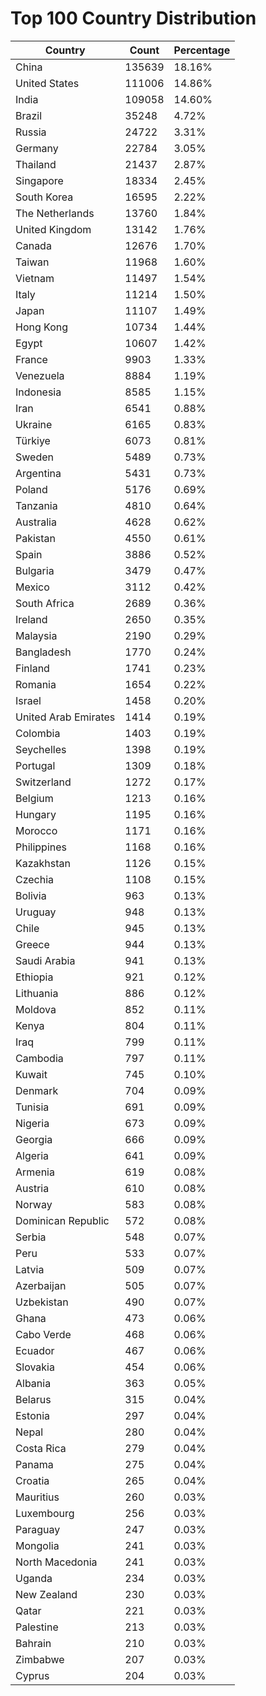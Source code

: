 # Top 100 Country Distribution
| Country | Count | Percentage |
|----|----|----|
| China | 135639 | 18.16% |
| United States | 111006 | 14.86% |
| India | 109058 | 14.60% |
| Brazil | 35248 | 4.72% |
| Russia | 24722 | 3.31% |
| Germany | 22784 | 3.05% |
| Thailand | 21437 | 2.87% |
| Singapore | 18334 | 2.45% |
| South Korea | 16595 | 2.22% |
| The Netherlands | 13760 | 1.84% |
| United Kingdom | 13142 | 1.76% |
| Canada | 12676 | 1.70% |
| Taiwan | 11968 | 1.60% |
| Vietnam | 11497 | 1.54% |
| Italy | 11214 | 1.50% |
| Japan | 11107 | 1.49% |
| Hong Kong | 10734 | 1.44% |
| Egypt | 10607 | 1.42% |
| France | 9903 | 1.33% |
| Venezuela | 8884 | 1.19% |
| Indonesia | 8585 | 1.15% |
| Iran | 6541 | 0.88% |
| Ukraine | 6165 | 0.83% |
| Türkiye | 6073 | 0.81% |
| Sweden | 5489 | 0.73% |
| Argentina | 5431 | 0.73% |
| Poland | 5176 | 0.69% |
| Tanzania | 4810 | 0.64% |
| Australia | 4628 | 0.62% |
| Pakistan | 4550 | 0.61% |
| Spain | 3886 | 0.52% |
| Bulgaria | 3479 | 0.47% |
| Mexico | 3112 | 0.42% |
| South Africa | 2689 | 0.36% |
| Ireland | 2650 | 0.35% |
| Malaysia | 2190 | 0.29% |
| Bangladesh | 1770 | 0.24% |
| Finland | 1741 | 0.23% |
| Romania | 1654 | 0.22% |
| Israel | 1458 | 0.20% |
| United Arab Emirates | 1414 | 0.19% |
| Colombia | 1403 | 0.19% |
| Seychelles | 1398 | 0.19% |
| Portugal | 1309 | 0.18% |
| Switzerland | 1272 | 0.17% |
| Belgium | 1213 | 0.16% |
| Hungary | 1195 | 0.16% |
| Morocco | 1171 | 0.16% |
| Philippines | 1168 | 0.16% |
| Kazakhstan | 1126 | 0.15% |
| Czechia | 1108 | 0.15% |
| Bolivia | 963 | 0.13% |
| Uruguay | 948 | 0.13% |
| Chile | 945 | 0.13% |
| Greece | 944 | 0.13% |
| Saudi Arabia | 941 | 0.13% |
| Ethiopia | 921 | 0.12% |
| Lithuania | 886 | 0.12% |
| Moldova | 852 | 0.11% |
| Kenya | 804 | 0.11% |
| Iraq | 799 | 0.11% |
| Cambodia | 797 | 0.11% |
| Kuwait | 745 | 0.10% |
| Denmark | 704 | 0.09% |
| Tunisia | 691 | 0.09% |
| Nigeria | 673 | 0.09% |
| Georgia | 666 | 0.09% |
| Algeria | 641 | 0.09% |
| Armenia | 619 | 0.08% |
| Austria | 610 | 0.08% |
| Norway | 583 | 0.08% |
| Dominican Republic | 572 | 0.08% |
| Serbia | 548 | 0.07% |
| Peru | 533 | 0.07% |
| Latvia | 509 | 0.07% |
| Azerbaijan | 505 | 0.07% |
| Uzbekistan | 490 | 0.07% |
| Ghana | 473 | 0.06% |
| Cabo Verde | 468 | 0.06% |
| Ecuador | 467 | 0.06% |
| Slovakia | 454 | 0.06% |
| Albania | 363 | 0.05% |
| Belarus | 315 | 0.04% |
| Estonia | 297 | 0.04% |
| Nepal | 280 | 0.04% |
| Costa Rica | 279 | 0.04% |
| Panama | 275 | 0.04% |
| Croatia | 265 | 0.04% |
| Mauritius | 260 | 0.03% |
| Luxembourg | 256 | 0.03% |
| Paraguay | 247 | 0.03% |
| Mongolia | 241 | 0.03% |
| North Macedonia | 241 | 0.03% |
| Uganda | 234 | 0.03% |
| New Zealand | 230 | 0.03% |
| Qatar | 221 | 0.03% |
| Palestine | 213 | 0.03% |
| Bahrain | 210 | 0.03% |
| Zimbabwe | 207 | 0.03% |
| Cyprus | 204 | 0.03% |
